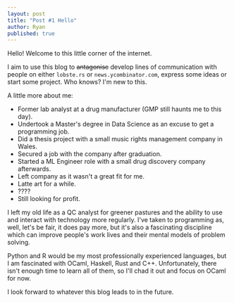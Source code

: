 ```yaml
--- 
layout: post 
title: "Post #1 Hello"
author: Ryan
published: true
---
```

Hello! Welcome to this little corner of the internet. 

I aim to use this blog to ~~antagonise~~ develop lines of communication with 
people on either `lobste.rs` or `news.ycombinator.com`, express some ideas or 
start some project. Who knows? I'm new to this. 

A little more about me:
- Former lab analyst at a drug manufacturer (GMP still haunts me to this day). 
- Undertook a Master's degree in Data Science as an excuse to get a programming
job. 
- Did a thesis project with a small music rights management company in Wales. 
- Secured a job with the company after graduation. 
- Started a ML Engineer role with a small drug discovery company afterwards. 
- Left company as it wasn't a great fit for me. 
- Latte art for a while. 
- ???? 
- Still looking for profit. 

I left my old life as a QC analyst for greener pastures and the ability to use
and interact with technology more regularly. I've taken to programming as, well, 
let's be fair, it does pay more, but it's also a fascinating discipline which 
can improve people's work lives and their mental models of problem solving. 

Python and R would be my most professionally experienced languages, but I am 
fascinated with OCaml, Haskell, Rust and C++. Unfortunately, there isn't enough
time to learn all of them, so I'll chad it out and focus on OCaml for now. 

I look forward to whatever this blog leads to in the future. 
